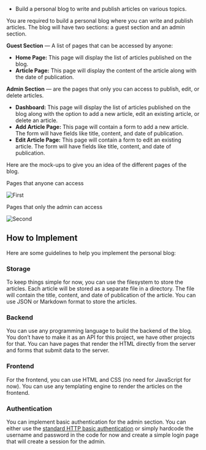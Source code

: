 - Build a personal blog to write and publish articles on various topics.

You are required to build a personal blog where you can write and publish articles. The blog will have two sections: a guest section and an admin section.

**Guest Section** — A list of pages that can be accessed by anyone:
- **Home Page:** This page will display the list of articles published on the blog.
- **Article Page:** This page will display the content of the article along with the date of publication.

**Admin Section** — are the pages that only you can access to publish, edit, or delete articles.
- **Dashboard:** This page will display the list of articles published on the blog along with the option to add a new article, edit an existing article, or delete an article.
- **Add Article Page:** This page will contain a form to add a new article. The form will have fields like title, content, and date of publication.
- **Edit Article Page:** This page will contain a form to edit an existing article. The form will have fields like title, content, and date of publication.

Here are the mock-ups to give you an idea of the different pages of the blog.

Pages that anyone can access

![First](https://assets.roadmap.sh/guest/blog-guest-pages.png)


Pages that only the admin can access

![Second](https://assets.roadmap.sh/guest/blog-admin-pages.png)


## How to Implement

Here are some guidelines to help you implement the personal blog:

### Storage

To keep things simple for now, you can use the filesystem to store the articles. Each article will be stored as a separate file in a directory. The file will contain the title, content, and date of publication of the article. You can use JSON or Markdown format to store the articles.

### Backend

You can use any programming language to build the backend of the blog. You don’t have to make it as an API for this project, we have other projects for that. You can have pages that render the HTML directly from the server and forms that submit data to the server.

### Frontend

For the frontend, you can use HTML and CSS (no need for JavaScript for now). You can use any templating engine to render the articles on the frontend.

### Authentication

You can implement basic authentication for the admin section. You can either use the [standard HTTP basic authentication](https://youtu.be/mwccHwUn7Gc?t=20) or simply hardcode the username and password in the code for now and create a simple login page that will create a session for the admin.